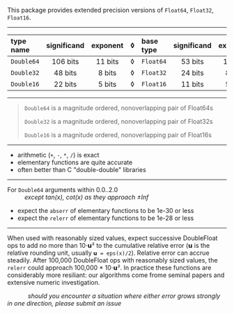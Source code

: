 This package provides extended precision versions of `Float64`, `Float32`, `Float16`.

----

| type name   | significand   | exponent       |◊| base type |significand | exponent      |
|:------------|:-------------:|:--------------:|:-:|:----------|:----------:|:-------------:|
| `Double64`  | 106 bits      | 11 bits        |◊| `Float64` | 53 bits    | 11 bits       |
| `Double32`  | 48 bits | 8 bits   |◊| `Float32` | 24 bits    | 8 bits  |
| `Double16`  | 22 bits | 5 bits   |◊| `Float16` | 11 bits    | 5 bits  |


----

> `Double64` is a magnitude ordered, nonoverlapping pair of Float64s
>
> `Double32` is a magnitude ordered, nonoverlapping pair of Float32s
>
> `Double16` is a magnitude ordered, nonoverlapping pair of Float16s

----

- arithmetic (`+`, `-`, `*`, `/`) is exact
- elementary functions are quite accurate
- often better than C "double-double" libraries

----

For `Double64` arguments within 0.0..2.0   
&nbsp; &nbsp; &nbsp; &nbsp; &nbsp; _except tan(x), cot(x) as they approach ±Inf_
- expect the `abserr` of elementary functions to be 1e-30 or less
- expect the `relerr` of elementary functions to be 1e-28 or less

----

When used with reasonably sized values, expect successive DoubleFloat ops to add no more than 10⋅𝘂²
to the cumulative relative error (𝘂 is the relative rounding unit, usually `𝘂 = eps(x)/2`).
Relative error can accrue steadily. After 100,000 DoubleFloat ops with reasonably sized values,
the `relerr` could approach 100,000 * 10⋅𝘂². In practice these functions are considerably
more resiliant: our algorithms come frome seminal papers and extensive numeric investigation.

&nbsp;
&nbsp; &nbsp; &nbsp; &nbsp; &nbsp; _should you encounter a situation where either error grows
   strongly in one direction, please submit an issue_
